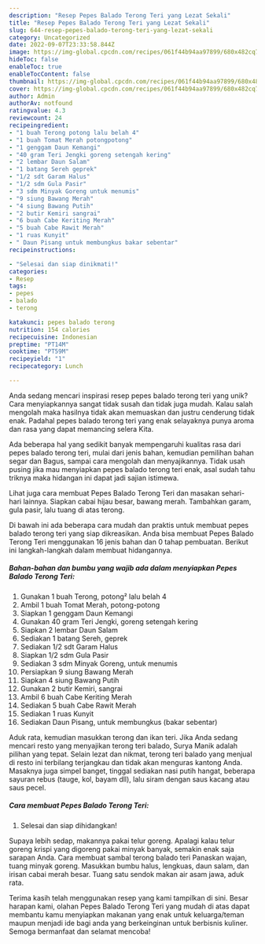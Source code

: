```yaml
---
description: "Resep Pepes Balado Terong Teri yang Lezat Sekali"
title: "Resep Pepes Balado Terong Teri yang Lezat Sekali"
slug: 644-resep-pepes-balado-terong-teri-yang-lezat-sekali
category: Uncategorized
date: 2022-09-07T23:33:58.844Z
image: https://img-global.cpcdn.com/recipes/061f44b94aa97899/680x482cq70/pepes-balado-terong-teri-foto-resep-utama.jpg
hideToc: false
enableToc: true
enableTocContent: false
thumbnail: https://img-global.cpcdn.com/recipes/061f44b94aa97899/680x482cq70/pepes-balado-terong-teri-foto-resep-utama.jpg
cover: https://img-global.cpcdn.com/recipes/061f44b94aa97899/680x482cq70/pepes-balado-terong-teri-foto-resep-utama.jpg
author: Admin
authorAv: notfound
ratingvalue: 4.3
reviewcount: 24
recipeingredient:
- "1 buah Terong potong lalu belah 4"
- "1 buah Tomat Merah potongpotong"
- "1 genggam Daun Kemangi"
- "40 gram Teri Jengki goreng setengah kering"
- "2 lembar Daun Salam"
- "1 batang Sereh geprek"
- "1/2 sdt Garam Halus"
- "1/2 sdm Gula Pasir"
- "3 sdm Minyak Goreng untuk menumis"
- "9 siung Bawang Merah"
- "4 siung Bawang Putih"
- "2 butir Kemiri sangrai"
- "6 buah Cabe Keriting Merah"
- "5 buah Cabe Rawit Merah"
- "1 ruas Kunyit"
- " Daun Pisang untuk membungkus bakar sebentar"
recipeinstructions:

- "Selesai dan siap dinikmati!"
categories:
- Resep
tags:
- pepes
- balado
- terong

katakunci: pepes balado terong 
nutrition: 154 calories
recipecuisine: Indonesian
preptime: "PT14M"
cooktime: "PT59M"
recipeyield: "1"
recipecategory: Lunch

---
```





Anda sedang mencari inspirasi resep pepes balado terong teri yang unik? Cara menyiapkannya sangat tidak susah dan tidak juga mudah. Kalau salah mengolah maka hasilnya tidak akan memuaskan dan justru cenderung tidak enak. Padahal pepes balado terong teri yang enak selayaknya punya aroma dan rasa yang dapat memancing selera Kita.





Ada beberapa hal yang sedikit banyak mempengaruhi kualitas rasa dari pepes balado terong teri, mulai dari jenis bahan, kemudian pemilihan bahan segar dan Bagus, sampai cara mengolah dan menyajikannya. Tidak usah pusing jika mau menyiapkan pepes balado terong teri enak,      asal sudah tahu triknya maka hidangan ini dapat jadi sajian istimewa.














Lihat juga cara membuat Pepes Balado Terong Teri dan masakan sehari-hari lainnya. Siapkan cabai hijau besar, bawang merah. Tambahkan garam, gula pasir, lalu tuang di atas terong.






Di bawah ini ada beberapa cara mudah dan praktis untuk membuat pepes balado terong teri yang siap dikreasikan. Anda bisa membuat Pepes Balado Terong Teri menggunakan 16 jenis bahan dan 0 tahap pembuatan. Berikut ini langkah-langkah dalam membuat hidangannya.

<!--inarticleads1-->

##### Bahan-bahan dan bumbu yang wajib ada dalam menyiapkan Pepes Balado Terong Teri:

1. Gunakan 1 buah Terong, potong² lalu belah 4
1. Ambil 1 buah Tomat Merah, potong-potong
1. Siapkan 1 genggam Daun Kemangi
1. Gunakan 40 gram Teri Jengki, goreng setengah kering
1. Siapkan 2 lembar Daun Salam
1. Sediakan 1 batang Sereh, geprek
1. Sediakan 1/2 sdt Garam Halus
1. Siapkan 1/2 sdm Gula Pasir
1. Sediakan 3 sdm Minyak Goreng, untuk menumis
1. Persiapkan 9 siung Bawang Merah
1. Siapkan 4 siung Bawang Putih
1. Gunakan 2 butir Kemiri, sangrai
1. Ambil 6 buah Cabe Keriting Merah
1. Sediakan 5 buah Cabe Rawit Merah
1. Sediakan 1 ruas Kunyit
1. Sediakan  Daun Pisang, untuk membungkus (bakar sebentar)


Aduk rata, kemudian masukkan terong dan ikan teri. Jika Anda sedang mencari resto yang menyajikan terong teri balado, Surya Manik adalah pilihan yang tepat. Selain lezat dan nikmat, terong teri balado yang menjual di resto ini terbilang terjangkau dan tidak akan menguras kantong Anda. Masaknya juga simpel banget, tinggal sediakan nasi putih hangat, beberapa sayuran rebus (tauge, kol, bayam dll), lalu siram dengan saus kacang atau saus pecel. 

<!--inarticleads2-->

##### Cara membuat Pepes Balado Terong Teri:


1. Selesai dan siap dihidangkan!

Supaya lebih sedap, makannya pakai telur goreng. Apalagi kalau telur goreng krispi yang digoreng pakai minyak banyak, semakin enak saja sarapan Anda. Cara membuat sambal terong balado teri Panaskan wajan, tuang minyak goreng. Masukkan bumbu halus, lengkuas, daun salam, dan irisan cabai merah besar. Tuang satu sendok makan air asam jawa, aduk rata. 

Terima kasih telah menggunakan resep yang kami tampilkan di sini. Besar harapan kami, olahan Pepes Balado Terong Teri yang mudah di atas dapat membantu kamu menyiapkan makanan yang enak untuk keluarga/teman maupun menjadi ide bagi anda yang berkeinginan untuk berbisnis kuliner. Semoga bermanfaat dan selamat mencoba!
